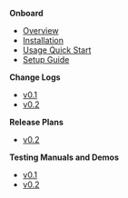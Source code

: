 [comment]: <> (Sidebar Config file)
[comment]: <> (Createdby: Jimmy Lan)
[comment]: <> (Creation Date: 2021-09-03)

**Onboard**

- [Overview](/README.md)
- [Installation](/installation.md)
- [Usage Quick Start](/usage-quick-start.md)
- [Setup Guide](/setup.md)

**Change Logs**

- [v0.1](/change-logs/v0.1.md)
- [v0.2](/change-logs/v0.2.md)

**Release Plans**

- [v0.2](/release-plans/v0.2.md)

**Testing Manuals and Demos**

- [v0.1](/testing/v0.1.md)
- [v0.2](/demo/v0.2.md)
